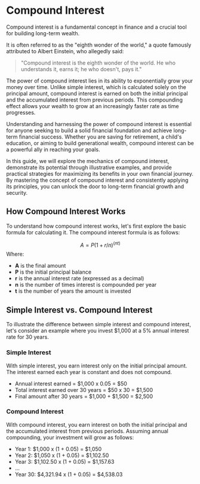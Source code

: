 # Compound Interest

Compound interest is a fundamental concept in finance and a crucial tool for building long-term wealth. 

It is often referred to as the "eighth wonder of the world," a quote famously attributed to Albert Einstein, who allegedly said:

> "Compound interest is the eighth wonder of the world. He who understands it, earns it; he who doesn't, pays it."

The power of compound interest lies in its ability to exponentially grow your money over time. Unlike simple interest, which is calculated solely on the principal amount, compound interest is earned on both the initial principal and the accumulated interest from previous periods. This compounding effect allows your wealth to grow at an increasingly faster rate as time progresses.

Understanding and harnessing the power of compound interest is essential for anyone seeking to build a solid financial foundation and achieve long-term financial success. Whether you are saving for retirement, a child's education, or aiming to build generational wealth, compound interest can be a powerful ally in reaching your goals.

In this guide, we will explore the mechanics of compound interest, demonstrate its potential through illustrative examples, and provide practical strategies for maximizing its benefits in your own financial journey. By mastering the concept of compound interest and consistently applying its principles, you can unlock the door to long-term financial growth and security.

## How Compound Interest Works

To understand how compound interest works, let's first explore the basic formula for calculating it. The compound interest formula is as follows:


$$
A = P(1 + r/n)^(nt)
$$
Where:

- **A** is the final amount
- **P** is the initial principal balance
- **r** is the annual interest rate (expressed as a decimal)
- **n** is the number of times interest is compounded per year
- **t** is the number of years the amount is invested


## Simple Interest vs. Compound Interest 

To illustrate the difference between simple interest and compound interest, let's consider an example where you invest $1,000 at a 5% annual interest rate for 30 years.

### Simple Interest
With simple interest, you earn interest only on the initial principal amount. The interest earned each year is constant and does not compound.

- Annual interest earned = $1,000 x 0.05 = $50 
- Total interest earned over 30 years = $50 x 30 = $1,500 
- Final amount after 30 years = $1,000 + $1,500 = $2,500

### Compound Interest

With compound interest, you earn interest on both the initial principal and the accumulated interest from previous periods. Assuming annual compounding, your investment will grow as follows:

- Year 1: $1,000 x (1 + 0.05) = $1,050 
- Year 2: $1,050 x (1 + 0.05) = $1,102.50 
- Year 3: $1,102.50 x (1 + 0.05) = $1,157.63
- ...
- Year 30: $4,321.94 x (1 + 0.05) = $4,538.03